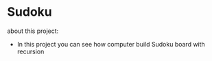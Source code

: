 # Sudoku
about this project:
* In this project you can see how computer build Sudoku board with recursion
